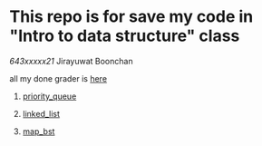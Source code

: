 # This repo is for save my code in **"Intro to data structure"** class

*643xxxxx21* Jirayuwat Boonchan 

all my done grader is [here](grader)

1. [priority_queue](priority_queue/PQ.md)
 
1. [linked_list](linked_list/linked_list.md)

1. [map_bst](binary_tree/binary_tree.md)
